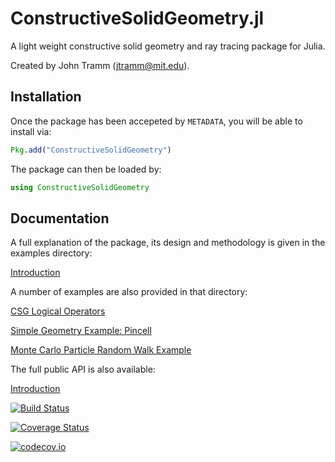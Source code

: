 # ConstructiveSolidGeometry.jl

A light weight constructive solid geometry and ray tracing package for Julia.

Created by John Tramm (jtramm@mit.edu).


## Installation

Once the package has been accepeted by `METADATA`, you will be able to install via:

```julia
Pkg.add("ConstructiveSolidGeometry")
```

The package can then be loaded by:

```julia
using ConstructiveSolidGeometry
```

## Documentation

A full explanation of the package, its design and methodology is given in the examples directory:

[Introduction](https://github.com/jtramm/ConstructiveSolidGeometry.jl/blob/master/examples/1-Introduction.ipynb)

A number of examples are also provided in that directory:

[CSG Logical Operators](https://github.com/jtramm/ConstructiveSolidGeometry.jl/blob/master/examples/2-CSG_Logical_Operators.ipynb)

[Simple Geometry Example: Pincell](https://github.com/jtramm/ConstructiveSolidGeometry.jl/blob/master/examples/3-Pincell.ipynb)

[Monte Carlo Particle Random Walk Example](https://github.com/jtramm/ConstructiveSolidGeometry.jl/blob/master/examples/4-Monte_Carlo_Particle_Simulation.ipynb)

The full public API is also available:

[Introduction](https://github.com/jtramm/ConstructiveSolidGeometry.jl/blob/master/docs/build/index.md)


[![Build Status](https://travis-ci.org/jtramm/ConstructiveSolidGeometry.jl.svg?branch=master)](https://travis-ci.org/jtramm/ConstructiveSolidGeometry.jl)

[![Coverage Status](https://coveralls.io/repos/jtramm/ConstructiveSolidGeometry.jl/badge.svg?branch=master&service=github)](https://coveralls.io/github/jtramm/ConstructiveSolidGeometry.jl?branch=master)

[![codecov.io](http://codecov.io/github/jtramm/ConstructiveSolidGeometry.jl/coverage.svg?branch=master)](http://codecov.io/github/jtramm/ConstructiveSolidGeometry.jl?branch=master)
